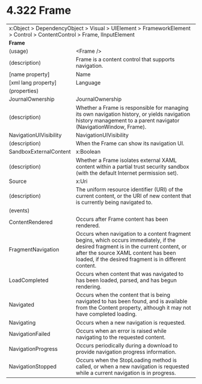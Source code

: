 <html dir="LTR" xmlns:mshelp="http://msdn.microsoft.com/mshelp" xmlns:ddue="http://ddue.schemas.microsoft.com/authoring/2003/5" xmlns:xlink="http://www.w3.org/1999/xlink" xmlns:tool="http://www.microsoft.com/tooltip">

<body>
 <input type="hidden" id="userDataCache" class="userDataStyle">
 <input type="hidden" id="hiddenScrollOffset">
 <img id="dropDownImage" style="display:none; height:0; width:0;" src="../local/drpdown.gif">
 <img id="dropDownHoverImage" style="display:none; height:0; width:0;" src="../local/drpdown_orange.gif">
 <img id="collapseImage" style="display:none; height:0; width:0;" src="../local/collapse.gif">
 <img id="expandImage" style="display:none; height:0; width:0;" src="../local/exp.gif">
 <img id="collapseAllImage" style="display:none; height:0; width:0;" src="../local/collall.gif">
 <img id="expandAllImage" style="display:none; height:0; width:0;" src="../local/expall.gif">
 <img id="copyImage" style="display:none; height:0; width:0;" src="../local/copycode.gif">
 <img id="copyHoverImage" style="display:none; height:0; width:0;" src="../local/copycodeHighlight.gif">
 <div id="header"><h1 class="heading">4.322 Frame</h1></div>

 <div id="mainSection">
 <div id="mainBody">
 <div id="allHistory" class="saveHistory" onsave="saveAll()" onload="loadAll()"></div>
 <p xmlns:wsd="http://wsdev.schemas.microsoft.com/authoring/2008/2" xmlns:msxsl="urn:schemas-microsoft-com:xslt" xmlns:script="urn:script" xmlns:build="urn:build">
 </p>
 <div id="sectionSection0" class="section" name="collapseableSection">
 <content xmlns="http://ddue.schemas.microsoft.com/authoring/2003/5" xmlns:wsd="http://wsdev.schemas.microsoft.com/authoring/2008/2" xmlns:msxsl="urn:schemas-microsoft-com:xslt" xmlns:script="urn:script" xmlns:build="urn:build">
 </content>
 </div>
 <div id="sectionSection1" class="section" name="collapseableSection">
 <content xmlns="http://ddue.schemas.microsoft.com/authoring/2003/5" xmlns:wsd="http://wsdev.schemas.microsoft.com/authoring/2008/2" xmlns:msxsl="urn:schemas-microsoft-com:xslt" xmlns:script="urn:script" xmlns:build="urn:build">
 <table class="ProtocolAuthoredTable" xmlns="">
 <tr><td colspan="2">
<mshelp:link keywords="86913f34-aa06-4c94-9f09-83936a822fd8" tabindex="0">x:Object</mshelp:link> &gt; <mshelp:link keywords="22a604a1-b593-4464-91e4-488285506428" tabindex="0">DependencyObject</mshelp:link> &gt; <mshelp:link keywords="d3c6fb79-d082-4257-aa16-84c18cbf6051" tabindex="0">Visual</mshelp:link> &gt; <mshelp:link keywords="ce2d5941-a755-4517-b5ac-e99658cd1dd1" tabindex="0">UIElement</mshelp:link> &gt; <mshelp:link keywords="07f9afc2-9f13-4a2a-871b-ac7caef0660d" tabindex="0">FrameworkElement</mshelp:link> &gt; <mshelp:link keywords="f9528c9b-edc4-4e4e-8947-e16edb07c1d6" tabindex="0">Control</mshelp:link> &gt; <mshelp:link keywords="2762ea05-be49-4b97-b400-1b081521b1c5" tabindex="0">ContentControl</mshelp:link> &gt; <mshelp:link keywords="c91d323f-fc87-48e1-b8a3-ab95eb973cd8" tabindex="0">Frame</mshelp:link>, <mshelp:link keywords="fb286ef6-72e1-445b-8b74-effc6b5e1777" tabindex="0">IInputElement</mshelp:link> </td>
 </tr>
 <tr><td colspan="2">
 <b>
Frame </b>
 </td>
 </tr>
 <tr><td><div class="indent0">(usage)</div></td>
 <td>&lt;Frame /&gt; </td>
 </tr>
 <tr><td><div class="indent0">(description)</div></td>
 <td>Frame is a content control that supports navigation. </td>
 </tr>
 <tr><td><div class="indent0">[name property]</div></td>
 <td><mshelp:link keywords="07f9afc2-9f13-4a2a-871b-ac7caef0660d" tabindex="0">Name</mshelp:link> </td>
 </tr>
 <tr><td><div class="indent0">[xml lang property]</div></td>
 <td><mshelp:link keywords="07f9afc2-9f13-4a2a-871b-ac7caef0660d" tabindex="0">Language</mshelp:link> </td>
 </tr>
 <tr><td><div class="indent0">(properties)</div></td>
 <td> </td>
 </tr>
 <tr><td><div class="indent2">JournalOwnership</div></td>
 <td><mshelp:link keywords="3fbd4fe4-685a-4cf0-929e-38baabf2110d" tabindex="0">JournalOwnership</mshelp:link> </td>
 </tr>
 <tr><td><div class="indent4">(description)</div></td>
 <td>Whether a Frame is responsible for managing its own navigation history, or yields navigation history management to a parent navigator (NavigationWindow, Frame). </td>
 </tr>
 <tr><td><div class="indent2">NavigationUIVisibility</div></td>
 <td><mshelp:link keywords="603d8f90-913e-412f-9215-5fc188ce5872" tabindex="0">NavigationUIVisibility</mshelp:link> </td>
 </tr>
 <tr><td><div class="indent4">(description)</div></td>
 <td>When the Frame can show its navigation UI. </td>
 </tr>
 <tr><td><div class="indent2">SandboxExternalContent</div></td>
 <td><mshelp:link keywords="c179f5e8-f1d2-4665-a360-ea494307b744" tabindex="0">x:Boolean</mshelp:link> </td>
 </tr>
 <tr><td><div class="indent4">(description)</div></td>
 <td>Whether a Frame isolates external XAML content within a partial trust security sandbox (with the default Internet permission set). </td>
 </tr>
 <tr><td><div class="indent2">Source</div></td>
 <td><mshelp:link keywords="b305ae61-7712-4d1c-9584-f3660e13bfb8" tabindex="0">x:Uri</mshelp:link> </td>
 </tr>
 <tr><td><div class="indent4">(description)</div></td>
 <td>The uniform resource identifier (URI) of the current content, or the URI of new content that is currently being navigated to. </td>
 </tr>
 <tr><td><div class="indent0">(events)</div></td>
 <td> </td>
 </tr>
 <tr><td><div class="indent2">ContentRendered</div></td>
 <td>Occurs after Frame content has been rendered. </td>
 </tr>
 <tr><td><div class="indent2">FragmentNavigation</div></td>
 <td>Occurs when navigation to a content fragment begins, which occurs immediately, if the desired fragment is in the current content, or after the source XAML content has been loaded, if the desired fragment is in different content. </td>
 </tr>
 <tr><td><div class="indent2">LoadCompleted</div></td>
 <td>Occurs when content that was navigated to has been loaded, parsed, and has begun rendering. </td>
 </tr>
 <tr><td><div class="indent2">Navigated</div></td>
 <td>Occurs when the content that is being navigated to has been found, and is available from the Content property, although it may not have completed loading. </td>
 </tr>
 <tr><td><div class="indent2">Navigating</div></td>
 <td>Occurs when a new navigation is requested. </td>
 </tr>
 <tr><td><div class="indent2">NavigationFailed</div></td>
 <td>Occurs when an error is raised while navigating to the requested content. </td>
 </tr>
 <tr><td><div class="indent2">NavigationProgress</div></td>
 <td>Occurs periodically during a download to provide navigation progress information. </td>
 </tr>
 <tr><td><div class="indent2">NavigationStopped</div></td>
 <td>Occurs when the StopLoading method is called, or when a new navigation is requested while a current navigation is in progress. </td>
 </tr>
</table>
 </content>
 </div>
 <!--[if gte IE 5]>
 <tool:tip element="languageFilterToolTip" avoidmouse="false"/>
 <![endif]-->
 </div>
 <a name="feedback"></a><span></span>
 </div>
</body></html>
